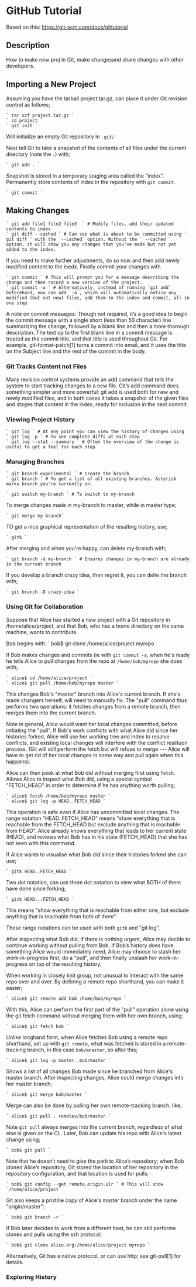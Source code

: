 # GitHub Tutorial

Based on this: https://git-scm.com/docs/gittutorial



## Description

How to make new proj in Git, make changesand share changes with other developers. 



## Importing a New Project

Assuming you have the tarball project.tar.gz, can place it under Git revision control as follows;

	` tar xzf project.tar.gz `
	` cd project `
	` git init `

Will initialize an empty Git repository in `.git/`. 

Next tell Git to take a snapshot of the contents of all files under the current directory (note the `.`) with;

	` git add . `

Snapshot is stored in a temporary staging area called the "index". Permanently store contents of index in the repository with ` git commit `.

	` git commit `



## Making Changes

	` git add file1 file2 file3  ` # Modify files, add their updated contents to index
	` git diff --cached ` # Can see what is about to be committed using ` git diff ` with the `--cached` option. Without the ` --cached ` option, it will show you any changes that you've made but not yet added to the index.


If you need to make further adjustments, do so now and then add newly modified content to the inedx. Finally commit your changes with 
	
	` git commit ` # This will prompt you for a message describing the change and then record a new version of the project. 
	` git commit -a ` # Alternatively, instead of running `git add` beforehand, you can add `-a`, which will automatically notice any modified (but not new) files, add them to the index and commit, all in one step

A note on commit messages: Though not required, it’s a good idea to begin the commit message with a single short (less than 50 character) line summarizing the change, followed by a blank line and then a more thorough description. The text up to the first blank line in a commit message is treated as the commit title, and that title is used throughout Git. For example, git-format-patch[1] turns a commit into email, and it uses the title on the Subject line and the rest of the commit in the body.



### Git Tracks Content not Files

Many revision control systems provide an add command that tells the system to start tracking changes to a new file. Git’s add command does something simpler and more powerful: git add is used both for new and newly modified files, and in both cases it takes a snapshot of the given files and stages that content in the index, ready for inclusion in the next commit.



### Viewing Project History 

	` git log ` # At any point you can view the history of changes using
	` git log -p ` # To see complete diffs at each step
	` git log --stat --summary ` # Often the overview of the change is useful to get a feel for each step



### Managing Branches

	` git branch experimental ` # Create the branch
	` git branch ` # To get a list of all existing branches. Asterisk marks branch you're currently on.

	` git switch my-branch ` # To switch to my-branch


To merge changes made in my-branch to master, while in master type;

	` git merge my-branch`


TO get a nice graphical representation of the resulting history, use;

	` gitk `


After merging and when you're happy, can delete my-branch with;

	` git branch -d my-branch ` # Ensures changes in my-branch are already in the current branch

If you develop a branch crazy idea, then regret it, you can delte the branch with;

	` git branch -D crazy-idea `



### Using Git for Collaboration

Suppose that Alice has started a new project with a Git repository in /home/alice/project, and that Bob, who has a home directory on the same machine, wants to contribute.

Bob begins with:
	` bob$ git clone /home/alice/project myrepo

If Bob makes changes and commits (ie with `git commit -a`, when he's ready he tells Alice to pull changes from the repo at `/home/bob/myrepo` she does with;

	` alice$ cd /home/alice/project `
	` alice$ git pull /home/bob/myrepo master `

This changes Bob's "master" branch into Alice's current branch. If she's made changers herself, will need to manually fix. The "pull" command thus performs two operations: it fetches changes from a remote branch, then merges them into the current branch. 

Note in general, Alice would want her local changes committed, before initiating the "pull". If Bob's work conflicts with what Alice did since her histories forked, Alice will use her working tree and index to resolve conflicts, and existing local changes will interfere with the conflict resiltuon process. (Git will still perform the fetch but will refuse to merge --- Alice will have to get rid of her local changes in some way and pull again when this happens).

Alice can then peek at what Bob did without merging first using `fetch`. Allows Alice to inspect what Bob did, using a special symbol "FETCH_HEAD" in order to determine if he has anything worth pulling;

	` alice$ fetch /home/bob/myrepo master `
	` alice$ git log -p HEAD..FETCH_HEAD `

This operation is safe even if Alice has uncommitted local changes. The range notation "HEAD..FETCH_HEAD" means "show everything that is reachable from the FETCH_HEAD but exclude anything that is reachable from HEAD". Alice already knows everything that leads to her current state (HEAD), and reviews what Bob has in his state (FETCH_HEAD) that she has not seen with this command.


If Alice wants to visualise what Bob did since their histories forked she can use;

	` gitk HEAD..FETCH_HEAD `


Two dot notation, can use three dot notation to view what BOTH of them have done since forking;

	` gitk HEAD...FETCH_HEAD `


This means "show everything that is reachable from either one, but exclude anything that is reachable from both of them".

These range notations can be used with both `gitk` and "git log".


After inspecting what Bob did, if there is nothing urgent, Alice may decide to continue working without pulling from Bob. If Bob’s history does have something Alice would immediately need, Alice may choose to stash her work-in-progress first, do a "pull", and then finally unstash her work-in-progress on top of the resulting history.

When working in closely knit group, not unusual to interact with the same repo over and over. By defining a remote repo shorthand, you can make it easier;

	` alice$ git remote add bob /home/bob/myrepo `


With this, Alice can perform the first part of the "pull" operation alone using the git fetch command without merging them with her own branch, using:

	` alice$ git fetch bob `


Unlike longhand form, when Alice fetches Bob using a remote repo shorthand, set up with `git remote`, what was fetched is stored in a remote-tracking branch, in this case `bob/mnaster`, so after this;

	` alice$ git log -p master..bob/master `


Shows a list of all changes Bob made since he branched from Alice's master branch. After inspecting changes, Alice could merge changes into her master branch;

	` alice$ git merge bob/master `


Merge can also be done by pulling her own remote-tracking branch, like;

	` alice$ git pull . remotes/bob/master `


Note `git pull` always merges into the current branch, regardless of what else is given on the CL. Later, Bob can update his repo with Alice's latest change using;

	` bob$ git pull `


Note that he doesn’t need to give the path to Alice’s repository; when Bob cloned Alice’s repository, Git stored the location of her repository in the repository configuration, and that location is used for pulls:

	` bob$ git config --get remote.origin.ulr ` # This will show `/home/alice/project`


 
Git also keeps a pristine copy of Alice's master branch under the name "origin/master":

	` bob$ git branch -r `


If Bob later decides to work from a different host, he can still performe clones and pulls using the ssh protocol;

	` bob$ git clone alice.org:/home/alice/project myrepo `


Alternatively, Git has a native protocol, or can use http; see git-pull[1] for details.



### Exploring History
